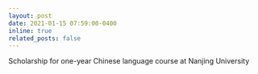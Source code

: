 ```yaml
---
layout: post
date: 2021-01-15 07:59:00-0400
inline: true
related_posts: false
---
```


Scholarship for one-year Chinese language course at Nanjing University
